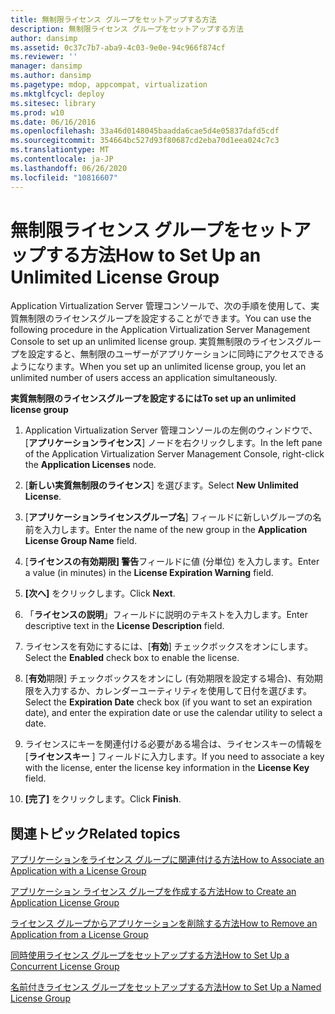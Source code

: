```yaml
---
title: 無制限ライセンス グループをセットアップする方法
description: 無制限ライセンス グループをセットアップする方法
author: dansimp
ms.assetid: 0c37c7b7-aba9-4c03-9e0e-94c966f874cf
ms.reviewer: ''
manager: dansimp
ms.author: dansimp
ms.pagetype: mdop, appcompat, virtualization
ms.mktglfcycl: deploy
ms.sitesec: library
ms.prod: w10
ms.date: 06/16/2016
ms.openlocfilehash: 33a46d0148045baadda6cae5d4e05837dafd5cdf
ms.sourcegitcommit: 354664bc527d93f80687cd2eba70d1eea024c7c3
ms.translationtype: MT
ms.contentlocale: ja-JP
ms.lasthandoff: 06/26/2020
ms.locfileid: "10816607"
---
```

# <span data-ttu-id="199c6-103">無制限ライセンス グループをセットアップする方法</span><span class="sxs-lookup"><span data-stu-id="199c6-103">How to Set Up an Unlimited License Group</span></span>


<span data-ttu-id="199c6-104">Application Virtualization Server 管理コンソールで、次の手順を使用して、実質無制限のライセンスグループを設定することができます。</span><span class="sxs-lookup"><span data-stu-id="199c6-104">You can use the following procedure in the Application Virtualization Server Management Console to set up an unlimited license group.</span></span> <span data-ttu-id="199c6-105">実質無制限のライセンスグループを設定すると、無制限のユーザーがアプリケーションに同時にアクセスできるようになります。</span><span class="sxs-lookup"><span data-stu-id="199c6-105">When you set up an unlimited license group, you let an unlimited number of users access an application simultaneously.</span></span>

**<span data-ttu-id="199c6-106">実質無制限のライセンスグループを設定するには</span><span class="sxs-lookup"><span data-stu-id="199c6-106">To set up an unlimited license group</span></span>**

1.  <span data-ttu-id="199c6-107">Application Virtualization Server 管理コンソールの左側のウィンドウで、[**アプリケーションライセンス**] ノードを右クリックします。</span><span class="sxs-lookup"><span data-stu-id="199c6-107">In the left pane of the Application Virtualization Server Management Console, right-click the **Application Licenses** node.</span></span>

2.  <span data-ttu-id="199c6-108">[**新しい実質無制限のライセンス**] を選びます。</span><span class="sxs-lookup"><span data-stu-id="199c6-108">Select **New Unlimited License**.</span></span>

3.  <span data-ttu-id="199c6-109">[**アプリケーションライセンスグループ名**] フィールドに新しいグループの名前を入力します。</span><span class="sxs-lookup"><span data-stu-id="199c6-109">Enter the name of the new group in the **Application License Group Name** field.</span></span>

4.  <span data-ttu-id="199c6-110">[**ライセンスの有効期限] 警告**フィールドに値 (分単位) を入力します。</span><span class="sxs-lookup"><span data-stu-id="199c6-110">Enter a value (in minutes) in the **License Expiration Warning** field.</span></span>

5.  <span data-ttu-id="199c6-111">**[次へ]** をクリックします。</span><span class="sxs-lookup"><span data-stu-id="199c6-111">Click **Next**.</span></span>

6.  <span data-ttu-id="199c6-112">「**ライセンスの説明**」フィールドに説明のテキストを入力します。</span><span class="sxs-lookup"><span data-stu-id="199c6-112">Enter descriptive text in the **License Description** field.</span></span>

7.  <span data-ttu-id="199c6-113">ライセンスを有効にするには、[**有効**] チェックボックスをオンにします。</span><span class="sxs-lookup"><span data-stu-id="199c6-113">Select the **Enabled** check box to enable the license.</span></span>

8.  <span data-ttu-id="199c6-114">[**有効**期限] チェックボックスをオンにし (有効期限を設定する場合)、有効期限を入力するか、カレンダーユーティリティを使用して日付を選びます。</span><span class="sxs-lookup"><span data-stu-id="199c6-114">Select the **Expiration Date** check box (if you want to set an expiration date), and enter the expiration date or use the calendar utility to select a date.</span></span>

9.  <span data-ttu-id="199c6-115">ライセンスにキーを関連付ける必要がある場合は、ライセンスキーの情報を [**ライセンスキー** ] フィールドに入力します。</span><span class="sxs-lookup"><span data-stu-id="199c6-115">If you need to associate a key with the license, enter the license key information in the **License Key** field.</span></span>

10. <span data-ttu-id="199c6-116">**[完了]** をクリックします。</span><span class="sxs-lookup"><span data-stu-id="199c6-116">Click **Finish**.</span></span>

## <span data-ttu-id="199c6-117">関連トピック</span><span class="sxs-lookup"><span data-stu-id="199c6-117">Related topics</span></span>


[<span data-ttu-id="199c6-118">アプリケーションをライセンス グループに関連付ける方法</span><span class="sxs-lookup"><span data-stu-id="199c6-118">How to Associate an Application with a License Group</span></span>](how-to-associate-an-application-with-a-license-group.md)

[<span data-ttu-id="199c6-119">アプリケーション ライセンス グループを作成する方法</span><span class="sxs-lookup"><span data-stu-id="199c6-119">How to Create an Application License Group</span></span>](how-to-create-an-application-license-group.md)

[<span data-ttu-id="199c6-120">ライセンス グループからアプリケーションを削除する方法</span><span class="sxs-lookup"><span data-stu-id="199c6-120">How to Remove an Application from a License Group</span></span>](how-to-remove-an-application-from-a-license-group.md)

[<span data-ttu-id="199c6-121">同時使用ライセンス グループをセットアップする方法</span><span class="sxs-lookup"><span data-stu-id="199c6-121">How to Set Up a Concurrent License Group</span></span>](how-to-set-up-a-concurrent-license-group.md)

[<span data-ttu-id="199c6-122">名前付きライセンス グループをセットアップする方法</span><span class="sxs-lookup"><span data-stu-id="199c6-122">How to Set Up a Named License Group</span></span>](how-to-set-up-a-named-license-group.md)

 

 





